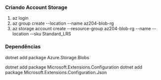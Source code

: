 
### Criando Account Storage
1. az login
2. az group create --location <myLocation> --name az204-blob-rg
3. az storage account create --resource-group az204-blob-rg --name <myStorageAcct> --location <myLocation> --sku Standard_LRS

### Dependências
dotnet add package Azure.Storage.Blobs

dotnet add package Microsoft.Extensions.Configuration
dotnet add package Microsoft.Extensions.Configuration.Json